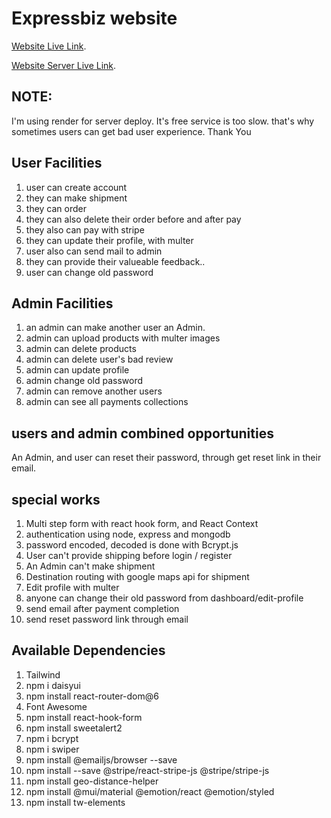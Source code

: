 # Expressbiz  website

[Website Live Link](https://expressbiz-973d5.web.app/).

[Website Server Live Link](https://expressbiz-server-re-deploy.onrender.com/).

## NOTE: 
I'm using render for server deploy. It's free service is too slow. that's why sometimes users can get bad user experience. Thank You

## User Facilities
1. user can create account
2. they can make shipment
3. they can order
4. they can also delete their order before and after pay
5. they also can pay with stripe
6. they can update their profile, with multer
7. user also can send mail to admin
8. they can provide their valueable feedback..
9. user can change old password


## Admin Facilities
1. an admin can make another user an Admin.
2. admin can upload products with multer images
3. admin can delete products
4. admin can delete user's bad review
5. admin can update profile
6. admin change old password
7. admin can remove another users
8. admin can see all payments collections

## users and admin combined opportunities

An Admin, and user can reset their password, through get reset link in their email.

## special works

1. Multi step form with react hook form, and React Context
2. authentication using node, express and mongodb
3. password encoded, decoded is done with Bcrypt.js
4. User can't provide shipping before login / register
5. An Admin can't make shipment
6. Destination routing with google maps api for shipment
7. Edit profile with multer
8. anyone can change their old password from dashboard/edit-profile
9. send email after payment completion
10. send reset password link through email

## Available Dependencies

1. Tailwind
2. npm i daisyui
3. npm install react-router-dom@6
4. Font Awesome
5. npm install react-hook-form
6. npm install sweetalert2
7. npm i bcrypt
8. npm i swiper
9. npm install @emailjs/browser --save
10. npm install --save @stripe/react-stripe-js @stripe/stripe-js
11. npm install geo-distance-helper
12. npm install @mui/material @emotion/react @emotion/styled
13. npm install tw-elements
